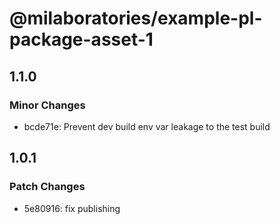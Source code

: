# @milaboratories/example-pl-package-asset-1

## 1.1.0

### Minor Changes

- bcde71e: Prevent dev build env var leakage to the test build

## 1.0.1

### Patch Changes

- 5e80916: fix publishing
